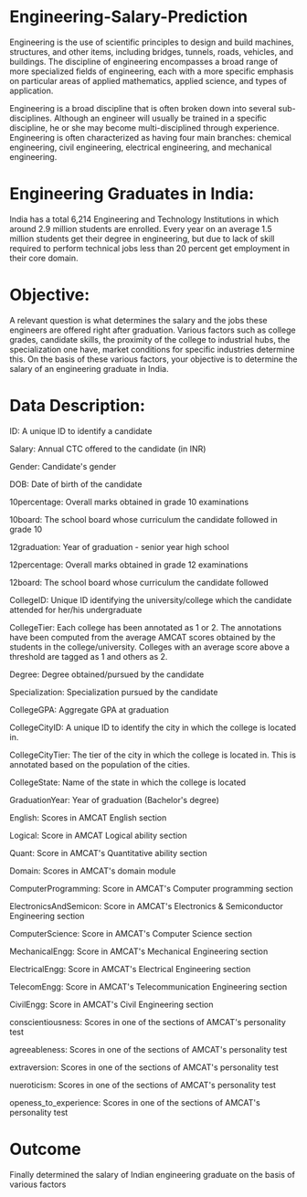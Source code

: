 # Engineering-Salary-Prediction
Engineering is the use of scientific principles to design and build machines, structures, and other items, including bridges, tunnels, roads, vehicles, and buildings. The discipline of engineering encompasses a broad range of more specialized fields of engineering, each with a more specific emphasis on particular areas of applied mathematics, applied science, and types of application.

Engineering is a broad discipline that is often broken down into several sub-disciplines. Although an engineer will usually be trained in a specific discipline, he or she may become multi-disciplined through experience. Engineering is often characterized as having four main branches: chemical engineering, civil engineering, electrical engineering, and mechanical engineering.

# Engineering Graduates in India:

India has a total 6,214 Engineering and Technology Institutions in which around 2.9 million students are enrolled. Every year on an average 1.5 million students get their degree in engineering, but due to lack of skill required to perform technical jobs less than 20 percent get employment in their core domain. 

# Objective:

A relevant question is what determines the salary and the jobs these engineers are offered right after graduation. Various factors such as college grades, candidate skills, the proximity of the college to industrial hubs, the specialization one have, market conditions for specific industries determine this. On the basis of these various factors, your objective is to determine the salary of an engineering graduate in India.

# Data Description:

ID: A unique ID to identify a candidate

Salary: Annual CTC offered to the candidate (in INR)

Gender: Candidate's gender

DOB: Date of birth of the candidate

10percentage: Overall marks obtained in grade 10 examinations

10board: The school board whose curriculum the candidate followed in grade 10

12graduation: Year of graduation - senior year high school

12percentage: Overall marks obtained in grade 12 examinations

12board: The school board whose curriculum the candidate followed

CollegeID: Unique ID identifying the university/college which the candidate attended for her/his undergraduate

CollegeTier: Each college has been annotated as 1 or 2. The annotations have been computed from the average AMCAT scores obtained by the students in the college/university. Colleges with an average score above a threshold are tagged as 1 and others as 2.

Degree: Degree obtained/pursued by the candidate

Specialization: Specialization pursued by the candidate

CollegeGPA: Aggregate GPA at graduation

CollegeCityID: A unique ID to identify the city in which the college is located in.

CollegeCityTier: The tier of the city in which the college is located in. This is annotated based on the population of the cities.

CollegeState: Name of the state in which the college is located

GraduationYear: Year of graduation (Bachelor's degree)

English: Scores in AMCAT English section

Logical: Score in AMCAT Logical ability section

Quant: Score in AMCAT's Quantitative ability section

Domain: Scores in AMCAT's domain module

ComputerProgramming: Score in AMCAT's Computer programming section

ElectronicsAndSemicon: Score in AMCAT's Electronics & Semiconductor Engineering section

ComputerScience: Score in AMCAT's Computer Science section

MechanicalEngg: Score in AMCAT's Mechanical Engineering section

ElectricalEngg: Score in AMCAT's Electrical Engineering section

TelecomEngg: Score in AMCAT's Telecommunication Engineering section

CivilEngg: Score in AMCAT's Civil Engineering section

conscientiousness: Scores in one of the sections of AMCAT's personality test

agreeableness: Scores in one of the sections of AMCAT's personality test

extraversion: Scores in one of the sections of AMCAT's personality test

nueroticism: Scores in one of the sections of AMCAT's personality test

openess_to_experience: Scores in one of the sections of AMCAT's personality test

# Outcome
Finally determined the salary of Indian engineering graduate on the basis of various factors
